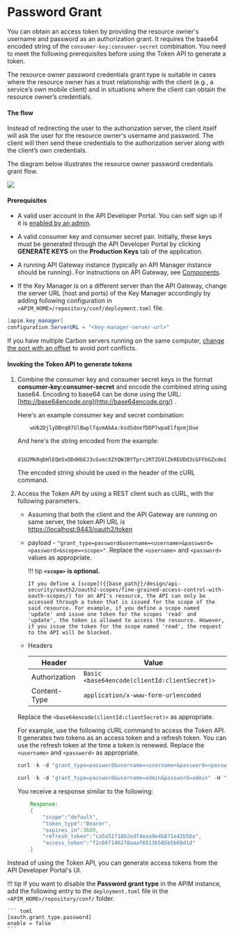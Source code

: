 # Password Grant

You can obtain an access token by providing the resource owner's username and password as an authorization grant. It requires the base64 encoded string of the `consumer-key:consumer-secret` combination. You need to meet the following prerequisites before using the Token API to generate a token.

The resource owner password credentials grant type is suitable in cases where the resource owner has a trust relationship with the client (e.g., a service’s own mobile client) and in situations where the client can obtain the resource owner’s credentials.

#### The flow

Instead of redirecting the user to the authorization server, the client itself will ask the user for the resource owner's username and password. The client will then send these credentials to the authorization server along with the client’s own credentials.

The diagram below illustrates the resource owner password credentials grant flow.

![]({{base_path}}/assets/img/learn/oauth-resource-owner-diagram.png)

#### Prerequisites

-   A valid user account in the API Developer Portal. You can self sign up if it is [enabled by an admin]({{base_path}}/consume/customizations/customizing-the-developer-portal/enabling-or-disabling-self-signup/).
-   A valid consumer key and consumer secret pair. Initially, these keys must be generated through the API Developer Portal by clicking **GENERATE KEYS** on the **Production Keys** tab of the application.
-   A running API Gateway instance (typically an API Manager instance should be running). For instructions on API Gateway, see [Components]({{base_path}}/getting-started/basic-architecture/#api-gateway).

-   If the Key Manager is on a different server than the API Gateway, change the server URL (host and ports) of the Key Manager accordingly by adding following configuration in `<APIM_HOME>/repository/conf/deployment.toml` file.

``` java
[apim.key_manager]
configuration.ServerURL = "<key-manager-server-url>"

```
If you have multiple Carbon servers running on the same computer, [change the port with an offset]({{base_path}}/install-and-setup/deploying-wso2-api-manager/changing-the-default-ports-with-offset/#changing-the-default-ports-with-offset) to avoid port conflicts.

#### Invoking the Token API to generate tokens

1.  Combine the consumer key and consumer secret keys in the format **consumer-key:consumer-secret** and encode the combined string using base64. Encoding to base64 can be done using the URL: [http://base64encode.org](http://base64encode.org/) .

    Here's an example consumer key and secret combination:     
    ```
        wU62DjlyDBnq87GlBwplfqvmAbAa:ksdSdoefDDP7wpaElfqvmjDue
    ```
    
    And here's the string encoded from the example:    

    ```
        d1U2MkRqbHlEQm5xODdHbEJ3cGxmcXZtQWJBYTprc2RTZG9lZkREUDd3cGFFbGZxdm1qRHVl
    ```
    
    The encoded string should be used in the header of the cURL command.

2.  Access the Token API by using a REST client such as cURL, with the following parameters.

    -   Assuming that both the client and the API Gateway are running on same server, the token API URL is [https://localhost:9443/oauth2/token](https://localhost:9443/oauth2/login)
    -   payload - `"grant_type=password&username=<username>&password=<password>&scope=<scope>"`. Replace the `<username>` and `<password>` values as appropriate.

        !!! tip
            **`<scope>` is optional.**
    
            If you define a [scope]({{base_path}}/design/api-security/oauth2/oauth2-scopes/fine-grained-access-control-with-oauth-scopes/) for an API's resource, the API can only be accessed through a token that is issued for the scope of the said resource. For example, if you define a scope named 'update' and issue one token for the scopes 'read' and 'update', the token is allowed to access the resource. However, if you issue the token for the scope named 'read', the request to the API will be blocked.


    -   Headers 

        <table>
        <colgroup>
        <col style="width: 11%" />
        <col style="width: 70%" />
        </colgroup>
        <thead>
        <tr class="header">
        <th>Header</th>
        <th>Value</th>
        </tr>
        </thead>
        <tbody>
        <tr class="odd">
        <td>Authorization</td>
        <td><code>Basic &lt;base64encode(clientId:clientSecret)></code></td>
        </tr>
        <tr class="even">
        <td>Content-Type</td>
        <td><code>application/x-www-form-urlencoded</code></td>
        </tr>
        </tbody>
        </table>

    Replace the `<base64encode(clientId:clientSecret)>` as appropriate.

    For example, use the following cURL command to access the Token API. It generates two tokens as an access token and a refresh token. You can use the refresh token at the time a token is renewed. Replace the `<username>` and `<password>` as appropriate.

    ``` java tab="Format"
    curl -k -d "grant_type=password&username=<username>&password=<password>" -H "Authorization: Basic EncodeToBase64(consumer-key:consumer-secret)" -H "Content-Type: application/x-www-form-urlencoded" https://localhost:9443/oauth2/token
    ```
    
    ``` java tab="Example"
    curl -k -d "grant_type=password&username=admin&password=admin" -H "Authorization: Basic d1U2MkRqbHlEQm5xODdHbEJ3cGxmcXZtQWJBYTprc2RTZG9lZkREUDd3cGFFbGZxdm1qRHVl" -H "Content-Type: application/x-www-form-urlencoded" https://localhost:9443/oauth2/token
    ```

    You receive a response similar to the following:

    ``` java
        Response:
        {
            "scope":"default",
            "token_type":"Bearer",
            "expires_in":3600,
            "refresh_token":"ca5a51f18b2edf4eaa9e4b871e42b58a",
            "access_token":"f2c66f146278aaaf6513b585b5b68d1d"
        }
    ```

Instead of using the Token API, you can generate access tokens from the API Developer Portal's UI.

!!! tip
    If you want to disable the **Password grant type** in the APIM instance, add the following entry to the `deployment.toml` file in the `<APIM_HOME>/repository/conf/` folder.

    ``` toml
    [oauth.grant_type.password]
    enable = false
    ```
